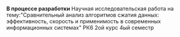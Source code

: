 **В процессе разработки**
Научная исследовательская работа на тему:"Сравнительный анализ алгоритмов сжатия данных: эффективность, скорость и применимость в современных информационных системах"
РК6 2ой курс 4ый семестр